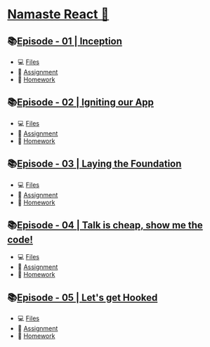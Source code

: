 # [Namaste React 🚀](https://namastedev.com/learn/namaste-react)

## 📚[Episode - 01 | Inception](./Episode%20-%2001%20Inception/)
- 💻 [Files](./Episode%20-%2001%20Inception/files/)
- 📖 [Assignment](./Episode%20-%2001%20Inception/Assignment.md)
- 📝 [Homework](./Episode%20-%2001%20Inception/Homework.md)

##  📚[Episode - 02 | Igniting our App](./Episode%20-%2002%20Igniting%20our%20App) 
- 💻 [Files](./Episode%20-%2002%20Igniting%20our%20App/Files)
- 📖 [Assignment](./Episode%20-%2002%20Igniting%20our%20App/Assignment.md)
- 📝 [Homework](./Episode%20-%2002%20Igniting%20our%20App/Homework.md)

## 📚[Episode - 03 | Laying the Foundation](./Episode%20-%2003%20Laying%20the%20Foundation)
- 💻 [Files](./Episode%20-%2003%20Laying%20the%20Foundation/Files)
- 📖 [Assignment](./Episode%20-%2003%20Laying%20the%20Foundation/Assignment.md)
- 📝 [Homework](./Episode%20-%2003%20Laying%20the%20Foundation/Homework.md)

## 📚[Episode - 04 | Talk is cheap, show me the code!](./Episode%20-%2004%20Talk%20is%20cheap,%20show%20me%20the%20code)
- 💻 [Files](./Episode%20-%2004%20Talk%20is%20cheap,%20show%20me%20the%20code/Files)
- 📖 [Assignment](./Episode%20-%2004%20Talk%20is%20cheap,%20show%20me%20the%20code/Assignment.md)
- 📝 [Homework](./Episode%20-%2004%20Talk%20is%20cheap,%20show%20me%20the%20code/Homework.md)

## 📚[Episode - 05 | Let's get Hooked](./Episode%20-%2005%20Let's%20get%20Hooked)
- 💻 [Files](./Episode%20-%2005%20Let's%20get%20Hooked/Files)
- 📖 [Assignment](./Episode%20-%2005%20Let's%20get%20Hooked/Assignment.md)
- 📝 [Homework](./Episode%20-%2005%20Let's%20get%20Hooked/Homework.md)
